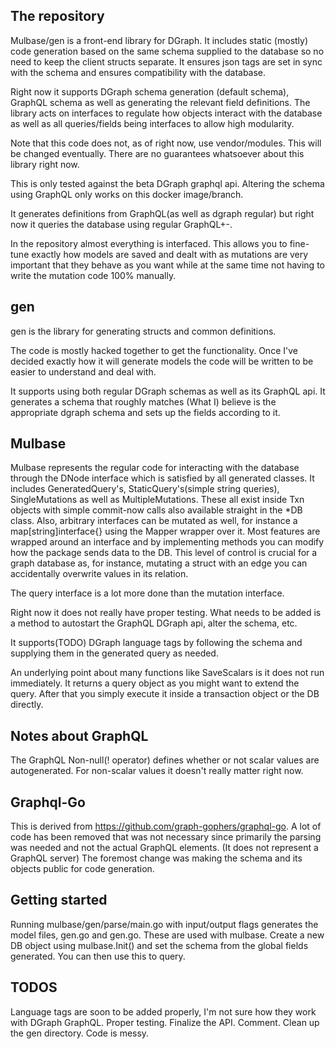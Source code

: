 ## The repository

Mulbase/gen is a front-end library for DGraph. It includes static (mostly) code generation based on the same schema supplied to the database so no need to keep the client structs separate.
It ensures json tags are set in sync with the schema and ensures compatibility with the database. 

Right now it supports DGraph schema generation (default schema), GraphQL schema as well as generating the relevant field definitions. The library acts on interfaces to regulate how objects interact with the database
as well as all queries/fields being interfaces to allow high modularity.

Note that this code does not, as of right now, use vendor/modules. This will be changed eventually. There are no guarantees whatsoever about this library right now.

This is only tested against the beta DGraph graphql api. Altering the schema using GraphQL only works on this docker image/branch.

It generates definitions from GraphQL(as well as dgraph regular) but right now it queries the database using regular GraphQL+-.

In the repository almost everything is interfaced. This allows you to fine-tune exactly how models are saved and dealt with as 
mutations are very important that they behave as you want while at the same time not having to write the mutation code 100% manually.

## gen

gen is the library for generating structs and common definitions.

The code is mostly hacked together to get the functionality. Once I've decided exactly how it will generate models the code will
be written to be easier to understand and deal with. 

It supports using both regular DGraph schemas as well as its GraphQL api. It generates a schema that roughly matches (What I) believe 
is the appropriate dgraph schema and sets up the fields according to it. 

## Mulbase

Mulbase represents the regular code for interacting with the database through the DNode interface which is satisfied by all generated classes. It includes GeneratedQuery's, StaticQuery's(simple string queries), SingleMutations as well as MultipleMutations. These all exist inside Txn objects with simple commit-now calls also available straight in the *DB class.
Also, arbitrary interfaces can be mutated as well, for instance a map\[string\]interface{} using the Mapper wrapper over it. 
Most features are wrapped around an interface and by implementing methods you can modify how the package sends data to the DB. This level of control
is crucial for a graph database as, for instance, mutating a struct with an edge you can accidentally overwrite values in its relation.

The query interface is a lot more done than the mutation interface. 

Right now it does not really have proper testing. What needs to be added is a method to autostart the GraphQL DGraph api, alter the schema, etc. 

It supports(TODO) DGraph language tags by following the schema and supplying them in the generated query as needed.

An underlying point about many functions like SaveScalars is it does not run immediately. It returns a query object as you might want to extend the query. After that you simply
execute it inside a transaction object or the DB directly.

## Notes about GraphQL

The GraphQL Non-null(! operator) defines whether or not scalar values are autogenerated. For non-scalar values it doesn't really matter right now. 

## Graphql-Go

This is derived from https://github.com/graph-gophers/graphql-go. A lot of code has been removed that
was not necessary since primarily the parsing was needed and not the actual GraphQL elements. (It does not represent a GraphQL server)
The foremost change was making the schema and its objects public for code generation.

## Getting started

Running mulbase/gen/parse/main.go with input/output flags generates the model files, gen.go and gen.go. 
These are used with mulbase. Create a new DB object using mulbase.Init() and set the schema from the global fields
generated. You can then use this to query.

## TODOS

Language tags are soon to be added properly, I'm not sure how they work with DGraph GraphQL. 
Proper testing. 
Finalize the API.
Comment.
Clean up the gen directory. Code is messy.